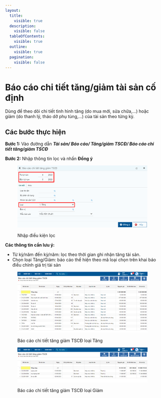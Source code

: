 ```yaml
---
layout:
  title:
    visible: true
  description:
    visible: false
  tableOfContents:
    visible: true
  outline:
    visible: true
  pagination:
    visible: false
---
```


# Báo cáo chi tiết tăng/giảm tài sản cố định

Dùng để theo dõi chi tiết tình hình tăng (do mua mới, sửa chữa,...) hoặc giảm (do thanh lý, tháo dỡ phụ tùng,...) của tài sản theo từng kỳ.

## Các bước thực hiện

**Bước 1:** Vào đường dẫn _**Tài sản/ Báo cáo/ Tăng/giảm TSCĐ/ Báo cáo chi tiết tăng/giảm TSCĐ**_

**Bước 2:** Nhập thông tin lọc và nhấn **Đồng ý**

<figure><img src="../../.gitbook/assets/BC tg TSCĐ 01.png" alt=""><figcaption><p>Nhập điều kiện lọc</p></figcaption></figure>

**Các thông tin cần lưu ý:**

* Từ kỳ/năm đến kỳ/năm: lọc theo thời gian ghi nhận tăng tài sản.
* Chọn loại Tăng/Giảm: báo cáo thể hiện theo mã loại chọn trên khai báo điều chỉnh giá trị tài sản

<figure><img src="../../.gitbook/assets/image (35).png" alt=""><figcaption><p>Báo cáo chi tiết tăng giảm TSCĐ loại Tăng</p></figcaption></figure>



<figure><img src="../../.gitbook/assets/image (42).png" alt=""><figcaption><p>Báo cáo chi tiết tăng giảm TSCĐ loại Giảm</p></figcaption></figure>

